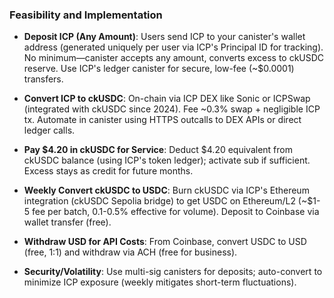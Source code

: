 ### Feasibility and Implementation
- **Deposit ICP (Any Amount)**: Users send ICP to your canister's wallet address (generated uniquely per user via ICP's Principal ID for tracking). No minimum—canister accepts any amount, converts excess to ckUSDC reserve. Use ICP's ledger canister for secure, low-fee (~$0.0001) transfers.

- **Convert ICP to ckUSDC**: On-chain via ICP DEX like Sonic or ICPSwap (integrated with ckUSDC since 2024). Fee ~0.3% swap + negligible ICP tx. Automate in canister using HTTPS outcalls to DEX APIs or direct ledger calls.

- **Pay $4.20 in ckUSDC for Service**: Deduct $4.20 equivalent from ckUSDC balance (using ICP's token ledger); activate sub if sufficient. Excess stays as credit for future months.

- **Weekly Convert ckUSDC to USDC**: Burn ckUSDC via ICP's Ethereum integration (ckUSDC Sepolia bridge) to get USDC on Ethereum/L2 (~$1-5 fee per batch, 0.1-0.5% effective for volume). Deposit to Coinbase via wallet transfer (free).

- **Withdraw USD for API Costs**: From Coinbase, convert USDC to USD (free, 1:1) and withdraw via ACH (free for business).

- **Security/Volatility**: Use multi-sig canisters for deposits; auto-convert to minimize ICP exposure (weekly mitigates short-term fluctuations).
